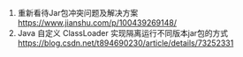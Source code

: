 1. 重新看待Jar包冲突问题及解决方案 https://www.jianshu.com/p/100439269148/
2. Java 自定义 ClassLoader 实现隔离运行不同版本jar包的方式  https://blog.csdn.net/t894690230/article/details/73252331